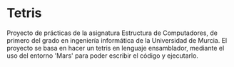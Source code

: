 # Tetris
Proyecto de prácticas de la asignatura Estructura de Computadores, de primero del grado en ingeniería informática de la Universidad de Murcia.
El proyecto se basa en hacer un tetris en lenguaje ensamblador, mediante el uso del entorno 'Mars' para poder escribir el código y ejecutarlo.
